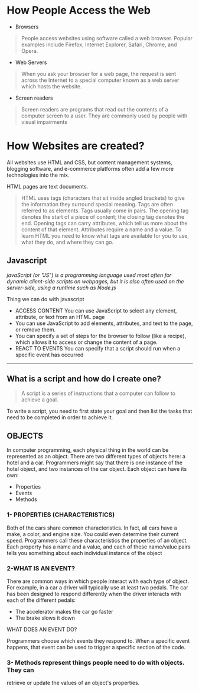 # How People Access the Web
* Browsers
 > People access websites using 
software called a web browser. 
Popular examples include 
Firefox, Internet Explorer, Safari, 
Chrome, and Opera.
* Web Servers
> When you ask your browser for 
a web page, the request is sent 
across the Internet to a special 
computer known as a web 
server which hosts the website.

* Screen readers
>
>Screen readers are programs 
that read out the contents of a 
computer screen to a user. They 
are commonly used by people 
with visual impairments


# How Websites are created?
All websites use HTML and CSS, but content 
management systems, blogging software, and 
e-commerce platforms often add a few more 
technologies into the mix.

HTML pages are text documents.
> HTML uses tags (characters that sit inside angled 
brackets) to give the information they surround special 
meaning.
> Tags are often referred to as elements.
> Tags usually come in pairs. The opening tag denotes 
the start of a piece of content; the closing tag denotes 
the end.
> Opening tags can carry attributes, which tell us more 
about the content of that element.
> Attributes require a name and a value.
> To learn HTML you need to know what tags are 
available for you to use, what they do, and where they 
can go.




















## Javascript 

*javaScript (or "JS") is a programming language used most often for dynamic client-side scripts on webpages,
but it is also often used on the server-side, using a runtime such as Node.js*

Thing we can do with javascript
 * ACCESS CONTENT 
You can use JavaScript to select any 
element, attribute, or text from an 
HTML page
 * You can use JavaScript to add 
elements, attributes, and text to the 
page, or remove them.
 * You can specify a set of steps for 
the browser to follow (like a recipe), 
which allows it to access or change the 
content of a page.
 * REACT TO EVENTS 
You can specify that a script should run 
when a specific event has occurred


------------------------------------------------------------------------------------------------------------------------
## What is a script and how do I create one?
> A script is a series of instructions that a 
computer can follow to achieve a goal.

To write a script, you need to first 
state your goal and then list the 
tasks that need to be completed in 
order to achieve it.

## OBJECTS 
In computer programming, each physical thing in 
the world can be represented as an object.
There are two different types of objects here: a hotel and a car. 
Programmers might say that there is one instance of 
the hotel object, and two instances of the car object. 
Each object can have its own:

* Properties 
* Events 
* Methods


### 1- PROPERTIES (CHARACTERISTICS) 
Both of the cars share common characteristics. 
In fact, all cars have a make, a color, and engine 
size. You could even determine their current 
speed. Programmers call these characteristics the 
properties of an object. 
Each property has a name and a value, and each of 
these name/value pairs tells you something about 
each individual instance of the object

### 2-WHAT IS AN EVENT? 
There are common ways in which people interact 
with each type of object. For example, in a car a 
driver will typically use at least two pedals. The car 
has been designed to respond differently when the 
driver interacts with each of the different pedals: 
* The accelerator makes the car go faster 
* The brake slows it down 

WHAT DOES AN EVENT DO? 

Programmers choose which events they respond to. 
When a specific event happens, that event can be 
used to trigger a specific section of the code. 

### 3- Methods represent things people need to do with objects. They can 
retrieve or update the values of an object's properties.



